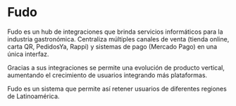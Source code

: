 # Fudo

Fudo es un hub de integraciones que brinda servicios informáticos para la industria gastronómica. Centraliza múltiples canales de venta (tienda online, carta QR, PedidosYa, Rappi) y sistemas de pago (Mercado Pago) en una única interfaz.

Gracias a sus integraciones se permite una evolución de producto vertical, aumentando el crecimiento de usuarios integrando más plataformas.

Fudo es un sistema que permite así retener usuarios de diferentes regiones de Latinoamérica.